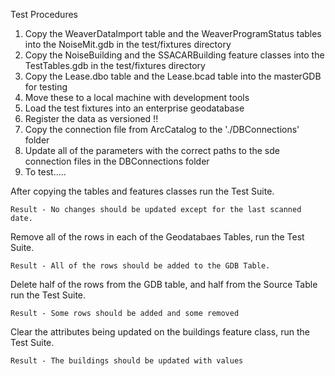 Test Procedures
1. Copy the WeaverDataImport table and the WeaverProgramStatus tables into the NoiseMit.gdb in the test/fixtures directory
2. Copy the NoiseBuilding and the SSACARBuilding feature classes into the TestTables.gdb in the test/fixtures directory
3. Copy the Lease.dbo table and the Lease.bcad table into the masterGDB for testing
4. Move these to a local machine with development tools
5. Load the test fixtures into an enterprise geodatabase
6. Register the data as versioned !!
7. Copy the connection file from ArcCatalog to the './DBConnections' folder
8. Update all of the parameters with the correct paths to the sde connection files in the DBConnections folder
9. To test..... 

After copying the tables and features classes run the Test Suite.  

    Result - No changes should be updated except for the last scanned date.

Remove all of the rows in each of the Geodatabaes Tables, run the Test Suite.

    Result - All of the rows should be added to the GDB Table.

Delete half of the rows from the GDB table, and half from the Source Table run the Test Suite.
    
    Result - Some rows should be added and some removed
    
Clear the attributes being updated on the buildings feature class, run the Test Suite.

    Result - The buildings should be updated with values
